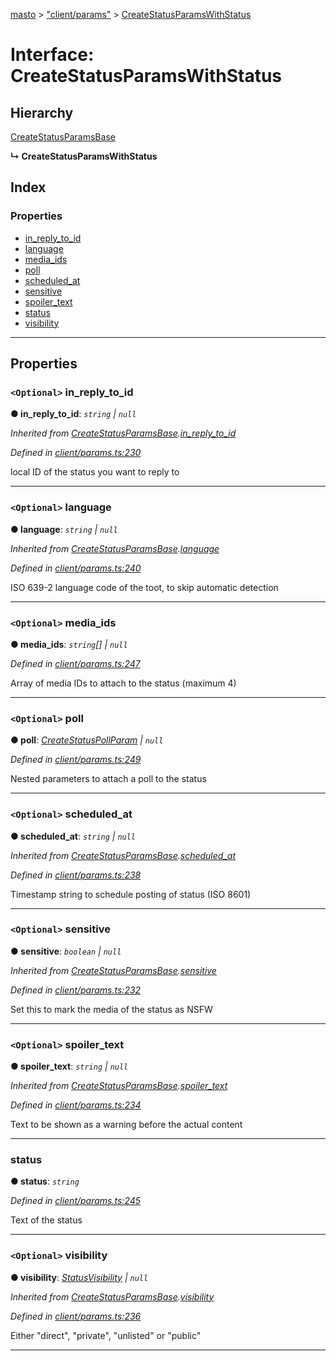 [masto](../README.md) > ["client/params"](../modules/_client_params_.md) > [CreateStatusParamsWithStatus](../interfaces/_client_params_.createstatusparamswithstatus.md)

# Interface: CreateStatusParamsWithStatus

## Hierarchy

 [CreateStatusParamsBase](_client_params_.createstatusparamsbase.md)

**↳ CreateStatusParamsWithStatus**

## Index

### Properties

* [in_reply_to_id](_client_params_.createstatusparamswithstatus.md#in_reply_to_id)
* [language](_client_params_.createstatusparamswithstatus.md#language)
* [media_ids](_client_params_.createstatusparamswithstatus.md#media_ids)
* [poll](_client_params_.createstatusparamswithstatus.md#poll)
* [scheduled_at](_client_params_.createstatusparamswithstatus.md#scheduled_at)
* [sensitive](_client_params_.createstatusparamswithstatus.md#sensitive)
* [spoiler_text](_client_params_.createstatusparamswithstatus.md#spoiler_text)
* [status](_client_params_.createstatusparamswithstatus.md#status)
* [visibility](_client_params_.createstatusparamswithstatus.md#visibility)

---

## Properties

<a id="in_reply_to_id"></a>

### `<Optional>` in_reply_to_id

**● in_reply_to_id**: *`string` \| `null`*

*Inherited from [CreateStatusParamsBase](_client_params_.createstatusparamsbase.md).[in_reply_to_id](_client_params_.createstatusparamsbase.md#in_reply_to_id)*

*Defined in [client/params.ts:230](https://github.com/neet/masto.js/blob/368b200/src/client/params.ts#L230)*

local ID of the status you want to reply to

___
<a id="language"></a>

### `<Optional>` language

**● language**: *`string` \| `null`*

*Inherited from [CreateStatusParamsBase](_client_params_.createstatusparamsbase.md).[language](_client_params_.createstatusparamsbase.md#language)*

*Defined in [client/params.ts:240](https://github.com/neet/masto.js/blob/368b200/src/client/params.ts#L240)*

ISO 639-2 language code of the toot, to skip automatic detection

___
<a id="media_ids"></a>

### `<Optional>` media_ids

**● media_ids**: *`string`[] \| `null`*

*Defined in [client/params.ts:247](https://github.com/neet/masto.js/blob/368b200/src/client/params.ts#L247)*

Array of media IDs to attach to the status (maximum 4)

___
<a id="poll"></a>

### `<Optional>` poll

**● poll**: *[CreateStatusPollParam](_client_params_.createstatuspollparam.md) \| `null`*

*Defined in [client/params.ts:249](https://github.com/neet/masto.js/blob/368b200/src/client/params.ts#L249)*

Nested parameters to attach a poll to the status

___
<a id="scheduled_at"></a>

### `<Optional>` scheduled_at

**● scheduled_at**: *`string` \| `null`*

*Inherited from [CreateStatusParamsBase](_client_params_.createstatusparamsbase.md).[scheduled_at](_client_params_.createstatusparamsbase.md#scheduled_at)*

*Defined in [client/params.ts:238](https://github.com/neet/masto.js/blob/368b200/src/client/params.ts#L238)*

Timestamp string to schedule posting of status (ISO 8601)

___
<a id="sensitive"></a>

### `<Optional>` sensitive

**● sensitive**: *`boolean` \| `null`*

*Inherited from [CreateStatusParamsBase](_client_params_.createstatusparamsbase.md).[sensitive](_client_params_.createstatusparamsbase.md#sensitive)*

*Defined in [client/params.ts:232](https://github.com/neet/masto.js/blob/368b200/src/client/params.ts#L232)*

Set this to mark the media of the status as NSFW

___
<a id="spoiler_text"></a>

### `<Optional>` spoiler_text

**● spoiler_text**: *`string` \| `null`*

*Inherited from [CreateStatusParamsBase](_client_params_.createstatusparamsbase.md).[spoiler_text](_client_params_.createstatusparamsbase.md#spoiler_text)*

*Defined in [client/params.ts:234](https://github.com/neet/masto.js/blob/368b200/src/client/params.ts#L234)*

Text to be shown as a warning before the actual content

___
<a id="status"></a>

###  status

**● status**: *`string`*

*Defined in [client/params.ts:245](https://github.com/neet/masto.js/blob/368b200/src/client/params.ts#L245)*

Text of the status

___
<a id="visibility"></a>

### `<Optional>` visibility

**● visibility**: *[StatusVisibility](../modules/_entities_status_.md#statusvisibility) \| `null`*

*Inherited from [CreateStatusParamsBase](_client_params_.createstatusparamsbase.md).[visibility](_client_params_.createstatusparamsbase.md#visibility)*

*Defined in [client/params.ts:236](https://github.com/neet/masto.js/blob/368b200/src/client/params.ts#L236)*

Either "direct", "private", "unlisted" or "public"

___

